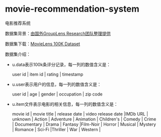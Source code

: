 # movie-recommendation-system
电影推荐系统

数据集背景：[由国外GroupLens Research团队整理提供](https://grouplens.org/about/what-is-grouplens/)

数据集下载：[MovieLens 100K Dataset](http://grouplens.org/datasets/movielens/)

数据集介绍：

- u.data表示100k条评分记录，每一列的数值含义是：
    
    user id | item id | rating | timestamp
    
- u.user表示用户的信息，每一列的数值含义是：

    user id | age | gender | occupation | zip code

- u.item文件表示电影的相关信息，每一列的数值含义是：

    movie id | movie title | release date | video release date |IMDb URL | unknown | Action | Adventure | Animation | Children's | Comedy | Crime | Documentary | Drama | Fantasy |Film-Noir | Horror | Musical | Mystery | Romance | Sci-Fi |Thriller | War | Western |


